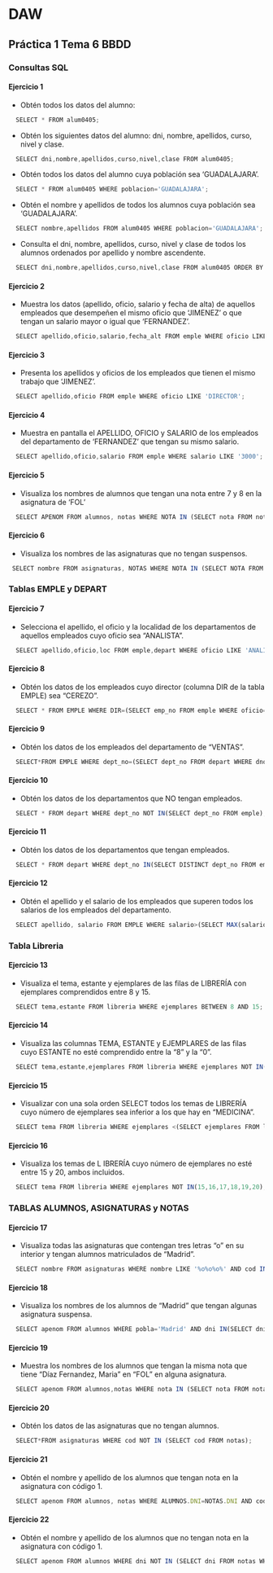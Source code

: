 # DAW

## Práctica 1 Tema 6 BBDD

### Consultas SQL

#### Ejercicio 1

- Obtén todos los datos del alumno:

``` js
  SELECT * FROM alum0405;
```

- Obtén los siguientes datos del alumno: dni, nombre, apellidos, curso, nivel y clase.

``` js
  SELECT dni,nombre,apellidos,curso,nivel,clase FROM alum0405;
```

- Obtén todos los datos del alumno cuya población sea ‘GUADALAJARA’.

``` js
  SELECT * FROM alum0405 WHERE poblacion='GUADALAJARA';
```

- Obtén el nombre y apellidos de todos los alumnos cuya población sea ‘GUADALAJARA’.

``` js
  SELECT nombre,apellidos FROM alum0405 WHERE poblacion='GUADALAJARA';
```

- Consulta el dni, nombre, apellidos, curso, nivel y clase de todos los alumnos ordenados por apellido y nombre ascendente.

``` js
  SELECT dni,nombre,apellidos,curso,nivel,clase FROM alum0405 ORDER BY nombre,apellidos ASC;
```

#### Ejercicio 2

- Muestra los datos (apellido, oficio, salario y fecha de alta) de aquellos empleados que desempeñen el mismo oficio que ‘JIMENEZ’ o que tengan un salario mayor o igual que ‘FERNANDEZ’.

``` js
  SELECT apellido,oficio,salario,fecha_alt FROM emple WHERE oficio LIKE 'DIRECTOR' OR salario >= '3000';
```

#### Ejercicio 3

- Presenta los apellidos y oficios de los empleados que tienen el mismo trabajo que ‘JIMENEZ’.

``` js
  SELECT apellido,oficio FROM emple WHERE oficio LIKE 'DIRECTOR';
```

#### Ejercicio 4

- Muestra en pantalla el APELLIDO, OFICIO y SALARIO de los empleados del departamento de ‘FERNANDEZ’ que tengan su mismo salario.

``` js
  SELECT apellido,oficio,salario FROM emple WHERE salario LIKE '3000';
```

#### Ejercicio 5

- Visualiza los nombres de alumnos que tengan una nota entre 7 y 8 en la asignatura de ‘FOL’

``` js
  SELECT APENOM FROM alumnos, notas WHERE NOTA IN (SELECT nota FROM notas WHERE COD IN (SELECT COD FROM asignaturas WHERE nota BETWEEN 7 AND 8)AND alumnos.dni=notas.dni)
```

#### Ejercicio 6

- Visualiza los nombres de las asignaturas que no tengan suspensos.

``` js
 SELECT nombre FROM asignaturas, NOTAS WHERE NOTA IN (SELECT NOTA FROM NOTAS WHERE nota>5);
```

### Tablas EMPLE y DEPART

#### Ejercicio 7

- Selecciona el apellido, el oficio y la localidad de los departamentos de aquellos empleados cuyo oficio sea “ANALISTA”.

``` js
  SELECT apellido,oficio,loc FROM emple,depart WHERE oficio LIKE 'ANALISTA';
```

#### Ejercicio 8

- Obtén los datos de los empleados cuyo director (columna DIR de la tabla EMPLE) sea “CEREZO”.

``` js
  SELECT * FROM EMPLE WHERE DIR=(SELECT emp_no FROM emple WHERE oficio='DIRECTOR' AND apellido='CEREZO');
```

#### Ejercicio 9

- Obtén los datos de los empleados del departamento de “VENTAS”.

``` js
  SELECT*FROM EMPLE WHERE dept_no=(SELECT dept_no FROM depart WHERE dnombre='VENTAS');
```

#### Ejercicio 10

- Obtén los datos de los departamentos que NO tengan empleados.

``` js
  SELECT * FROM depart WHERE dept_no NOT IN(SELECT dept_no FROM emple);
```

#### Ejercicio 11

- Obtén los datos de los departamentos que tengan empleados.

``` js
  SELECT * FROM depart WHERE dept_no IN(SELECT DISTINCT dept_no FROM emple);
```

#### Ejercicio 12

- Obtén el apellido y el salario de los empleados que superen todos los salarios de los empleados del departamento.

``` js
  SELECT apellido, salario FROM EMPLE WHERE salario>(SELECT MAX(salario) FROM EMPLE WHERE dept_no=20)
```

### Tabla Libreria

#### Ejercicio 13

- Visualiza el tema, estante y ejemplares de las filas de LIBRERÍA con ejemplares comprendidos entre 8 y 15.

``` js
  SELECT tema,estante FROM libreria WHERE ejemplares BETWEEN 8 AND 15;
```

#### Ejercicio 14

- Visualiza  las  columnas  TEMA, ESTANTE  y  EJEMPLARES  de  las  filas  cuyo  ESTANTE  no  esté comprendido entre la “8” y la “0”.

``` js
  SELECT tema,estante,ejemplares FROM libreria WHERE ejemplares NOT IN(1,2,3,4,5,6,7,8);
```

#### Ejercicio 15

- Visualizar  con  una  sola  orden  SELECT  todos  los  temas  de  LIBRERÍA  cuyo  número  de ejemplares sea inferior a los que hay en “MEDICINA”.

``` js
  SELECT tema FROM libreria WHERE ejemplares <(SELECT ejemplares FROM libreria WHERE tema='MEDICINA');
```

#### Ejercicio 16

- Visualiza los temas de L IBRERÍA cuyo número de ejemplares no esté entre 15 y 20, ambos incluidos.

``` js
  SELECT tema FROM libreria WHERE ejemplares NOT IN(15,16,17,18,19,20);
```

### TABLAS ALUMNOS, ASIGNATURAS y NOTAS

#### Ejercicio 17

- Visualiza  todas  las  asignaturas  que  contengan  tres  letras  “o”  en  su  interior  y  tengan alumnos matriculados de “Madrid”.

``` js
  SELECT nombre FROM asignaturas WHERE nombre LIKE '%o%o%o%' AND cod IN (SELECT cod FROM alumnos, NOTAS WHERE ALUMNOS.DNI=NOTAS.DNI AND pobla='Madrid');
```

#### Ejercicio 18

- Visualiza  los  nombres  de  los  alumnos  de  “Madrid”  que  tengan  algunas  asignatura suspensa.

``` js
  SELECT apenom FROM alumnos WHERE pobla='Madrid' AND dni IN(SELECT dni FROM notas WHERE nota<5);
```

#### Ejercicio 19

- Muestra  los  nombres  de  los  alumnos  que  tengan  la  misma  nota  que  tiene  “Díaz Fernandez, Maria” en “FOL” en alguna asignatura.

``` js
  SELECT apenom FROM alumnos,notas WHERE nota IN (SELECT nota FROM notas WHERE cod IN (SELECT cod FROM asignaturas WHERE nombre='FOL')AND dni IN (SELECT dni FROM alumnos WHERE apenom='Díaz Fernández, María') AND ALUMNOS.DNI=NOTAS.DNI);
```

#### Ejercicio 20

- Obtén los datos de las asignaturas que no tengan alumnos.

``` js
  SELECT*FROM asignaturas WHERE cod NOT IN (SELECT cod FROM notas);
```

#### Ejercicio 21

- Obtén el nombre y apellido de los alumnos que tengan nota en la asignatura con código 1.

``` js
  SELECT apenom FROM alumnos, notas WHERE ALUMNOS.DNI=NOTAS.DNI AND cod=1
```

#### Ejercicio 22

- Obtén  el  nombre  y  apellido  de  los  alumnos  que  no  tengan  nota  en  la  asignatura  con código 1.

``` js
  SELECT apenom FROM alumnos WHERE dni NOT IN (SELECT dni FROM notas WHERE cod=1);
```